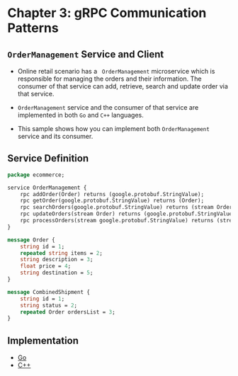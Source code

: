 # Chapter 3: gRPC Communication Patterns

## ``OrderManagement`` Service and Client 

- Online retail scenario has a `` OrderManagement`` microservice which is responsible for managing the orders and
 their information. The consumer of that service can add, retrieve, search and update order via that service. 

- ``OrderManagement`` service and the consumer of that service are implemented in both ``Go`` and ``C++`` languages.

- This sample shows how you can implement both ``OrderManagement`` service and its consumer.

## Service Definition 

```proto
package ecommerce;

service OrderManagement {
    rpc addOrder(Order) returns (google.protobuf.StringValue);
    rpc getOrder(google.protobuf.StringValue) returns (Order);
    rpc searchOrders(google.protobuf.StringValue) returns (stream Order);
    rpc updateOrders(stream Order) returns (google.protobuf.StringValue);
    rpc processOrders(stream google.protobuf.StringValue) returns (stream CombinedShipment);
}

message Order {
    string id = 1;
    repeated string items = 2;
    string description = 3;
    float price = 4;
    string destination = 5;
}

message CombinedShipment {
    string id = 1;
    string status = 2;
    repeated Order ordersList = 3;
}
```

## Implementation

- [Go](./order-service/go/README.md)
- [C++](./order-service/cpp/README.md)


